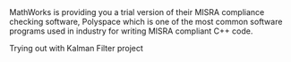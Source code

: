 ## 

MathWorks is providing you a trial version of their MISRA compliance checking software, Polyspace which is one of the most common software programs used in industry for writing MISRA compliant C++ code.

Trying out with Kalman Filter project